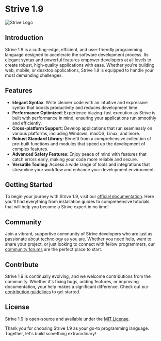 # Strive 1.9

![Strive Logo](https://console.aeolink.com/strive.png)

## Introduction
Strive 1.9 is a cutting-edge, efficient, and user-friendly programming language designed to accelerate the software development process. Its elegant syntax and powerful features empower developers at all levels to create robust, high-quality applications with ease. Whether you're building web, mobile, or desktop applications, Strive 1.9 is equipped to handle your most demanding challenges.

## Features
- **Elegant Syntax**: Write cleaner code with an intuitive and expressive syntax that boosts productivity and reduces development time.
- **Performance Optimized**: Experience blazing-fast execution as Strive is built with performance in mind, ensuring your applications run smoothly and efficiently.
- **Cross-platform Support**: Develop applications that run seamlessly on various platforms, including Windows, macOS, Linux, and more.
- **Robust Standard Library**: Benefit from a comprehensive collection of pre-built functions and modules that speed up the development of complex features.
- **Advanced Safety Features**: Enjoy peace of mind with features that catch errors early, making your code more reliable and secure.
- **Versatile Tooling**: Access a wide range of tools and integrations that streamline your workflow and enhance your development environment.

## Getting Started
To begin your journey with Strive 1.9, visit our [official documentation](#). Here you'll find everything from installation guides to comprehensive tutorials that will help you become a Strive expert in no time!

## Community
Join a vibrant, supportive community of Strive developers who are just as passionate about technology as you are. Whether you need help, want to share your project, or just looking to connect with fellow programmers, our [community forums](#) are the perfect place to start.

## Contribute
Strive 1.9 is continually evolving, and we welcome contributions from the community. Whether it's fixing bugs, adding features, or improving documentation, your help makes a significant difference. Check out our [contribution guidelines](#) to get started.

## License
Strive 1.9 is open-source and available under the [MIT License](#).

Thank you for choosing Strive 1.9 as your go-to programming language. Together, let's build something extraordinary!

